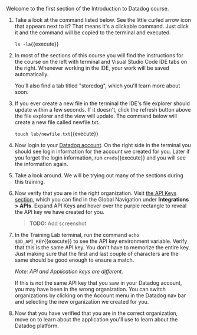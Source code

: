 Welcome to the first section of the Introduction to Datadog course.

1. Take a look at the command listed below. See the little curled arrow icon that appears next to it? That means it's a clickable command. Just click it and the command will be copied to the terminal and executed.

    `ls -la`{{execute}}

1. In most of the sections of this course you will find the instructions for the course on the left with terminal and Visual Studio Code IDE tabs on the right. Whenever working in the IDE, your work will be saved automatically.

    You'll also find a tab titled "storedog", which you'll learn more about soon.

1. If you ever create a new file in the terminal the IDE's file explorer should update within a few seconds. If it doesn't, click the refresh button above the file explorer and the view will update. The command below will create a new file called newfile.txt.

    `touch lab/newfile.txt`{{execute}}

1. Now login to your <a href="https://app.datadoghq.com" target="_datadog">Datadog account</a>. On the right side in the terminal you should see login information for the account we created for you. Later if you forget the login information, run `creds`{{execute}} and you will see the information again.

1. Take a look around. We will be trying out many of the sections during this training.

1. Now verify that you are in the right organization. Visit <a href="https://app.datadoghq.com/account/settings#api" target="_datadog">the API Keys section</a>, which you can find in the Global Navigation under **Integrations > APIs**. Expand API Keys and hover over the purple rectangle to reveal the API key we have created for you.

    > **TODO:** Add screenshot

1. In the Training Lab terminal, run the command `echo $DD_API_KEY`{{execute}} to see the API key environment variable. Verify that this is the same API key. You don't have to memorize the entire key. Just making sure that the first and last couple of characters are the same should be good enough to ensure a match.  

    _Note: API and Application keys are different._

    If this is not the same API key that you saw in your Datadog account, you may have been in the wrong organization. You can switch organizations by clicking on the Account menu in the Datadog nav bar and selecting the new organization we created for you.

1. Now that you have verified that you are in the correct organization, move on to learn about the application you'll use to learn about the Datadog platform.
